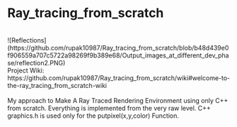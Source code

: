 # Ray_tracing_from_scratch
</br>
![Reflections]
(https://github.com/rupak10987/Ray_tracing_from_scratch/blob/b48d439e0f906559a707c5722a98269f9b389e68/Output_images_at_different_dev_phase/reflection2.PNG)
</br>
Project Wiki:
https://github.com/rupak10987/Ray_tracing_from_scratch/wiki#welcome-to-the-ray_tracing_from_scratch-wiki
</br>
</br>
 My approach to Make A Ray Traced Rendering Environment using only C++ from scratch.
 Everything is implemented from the very raw level.
 C++ graphics.h is used only for the putpixel(x,y,color) Function.
 
